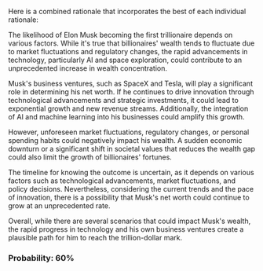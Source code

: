 Here is a combined rationale that incorporates the best of each individual rationale:

The likelihood of Elon Musk becoming the first trillionaire depends on various factors. While it's true that billionaires' wealth tends to fluctuate due to market fluctuations and regulatory changes, the rapid advancements in technology, particularly AI and space exploration, could contribute to an unprecedented increase in wealth concentration.

Musk's business ventures, such as SpaceX and Tesla, will play a significant role in determining his net worth. If he continues to drive innovation through technological advancements and strategic investments, it could lead to exponential growth and new revenue streams. Additionally, the integration of AI and machine learning into his businesses could amplify this growth.

However, unforeseen market fluctuations, regulatory changes, or personal spending habits could negatively impact his wealth. A sudden economic downturn or a significant shift in societal values that reduces the wealth gap could also limit the growth of billionaires' fortunes.

The timeline for knowing the outcome is uncertain, as it depends on various factors such as technological advancements, market fluctuations, and policy decisions. Nevertheless, considering the current trends and the pace of innovation, there is a possibility that Musk's net worth could continue to grow at an unprecedented rate.

Overall, while there are several scenarios that could impact Musk's wealth, the rapid progress in technology and his own business ventures create a plausible path for him to reach the trillion-dollar mark.

### Probability: 60%
